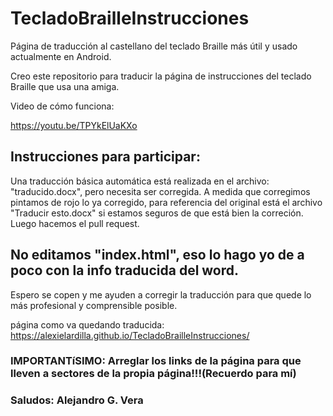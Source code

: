 # TecladoBrailleInstrucciones
Página de traducción al castellano del teclado Braille más útil y usado actualmente en Android.

Creo este repositorio para traducir la página de instrucciones del teclado Braille que usa una amiga. 

Video de cómo funciona:

https://youtu.be/TPYkElUaKXo

## Instrucciones para participar:

Una traducción básica automática está realizada en el archivo: "traducido.docx", pero necesita ser corregida. A medida que corregimos pintamos de rojo lo ya corregido, para referencia del original está el archivo "Traducir esto.docx"
si estamos seguros de que está bien la correción. Luego hacemos el pull request.

## No editamos "index.html", eso lo hago yo de a poco con la info traducida del word.

Espero se copen y me ayuden a corregir la traducción para que quede lo más profesional y comprensible posible.

página como va quedando traducida: https://alexielardilla.github.io/TecladoBrailleInstrucciones/

### IMPORTANTíSIMO: Arreglar los links de la página para que lleven a sectores de la propia página!!!(Recuerdo para mí)


### Saludos: Alejandro G. Vera

